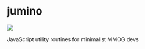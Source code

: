 jumino
======

<a href="http://travis-ci.org/kengonakajima/jumino"><img src="https://secure.travis-ci.org/kengonakajima/jumino.png"></a>

JavaScript utility routines for minimalist MMOG devs